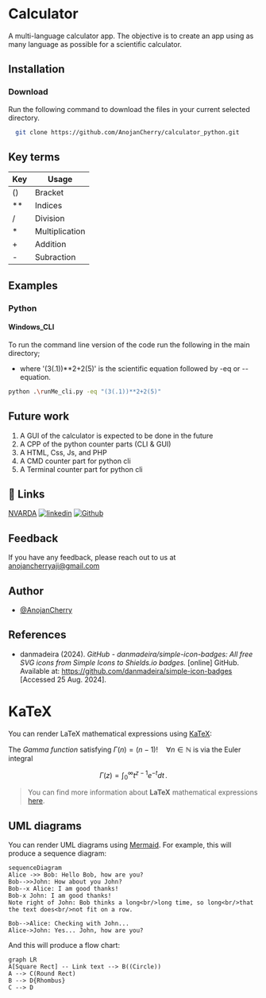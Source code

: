 
# Calculator

A multi-language calculator app. The objective is to create an app using as many language as possible for a scientific calculator.


## Installation

### Download

Run the following command to download the files in your current selected directory.

```bash
  git clone https://github.com/AnojanCherry/calculator_python.git
```

## Key terms
|Key|Usage|
|--|--|
|()|Bracket|
|**|Indices|
|/|Division|
|*|Multiplication|
|+|Addition|
|-|Subraction|

## Examples

### Python
#### Windows_CLI
To run the command line version of the code run the following in the main directory;
- where '(3(.1))**2+2(5)' is the scientific equation followed by -eq or --equation.
```bash
python .\runMe_cli.py -eq "(3(.1))**2+2(5)"
```


## Future work

1. A GUI of the calculator is expected to be done in the future
2. A CPP of the python counter parts (CLI & GUI)
3. A HTML, Css, Js, and PHP
4. A CMD counter part for python cli
5. A Terminal counter part for python cli


## 🔗 Links
[NVARDA](http://nvarda.com/)
[![linkedin](https://img.shields.io/badge/linkedin-%230A66C2.svg?&style=for-the-badge&logo=linkedin&logoColor=white)](https://www.linkedin.com/in/ranojan/)
[![Github](https://img.shields.io/badge/github-%23181717.svg?&style=for-the-badge&logo=github&logoColor=white)](https://github.com/AnojanCherry)


## Feedback

If you have any feedback, please reach out to us at anojancherryaji@gmail.com


## Author

- [@AnojanCherry](https://github.com/AnojanCherry)

## References
- danmadeira (2024).  _GitHub - danmadeira/simple-icon-badges: All free SVG icons from Simple Icons to Shields.io badges._  [online] GitHub. Available at: https://github.com/danmadeira/simple-icon-badges [Accessed 25 Aug. 2024].


# KaTeX

You can render LaTeX mathematical expressions using [KaTeX](https://khan.github.io/KaTeX/):

The *Gamma function* satisfying $\Gamma(n) = (n-1)!\quad\forall n\in\mathbb N$ is via the Euler integral

$$
\Gamma(z) = \int_0^\infty t^{z-1}e^{-t}dt\,.
$$

> You can find more information about **LaTeX** mathematical expressions [here](http://meta.math.stackexchange.com/questions/5020/mathjax-basic-tutorial-and-quick-reference).


## UML diagrams

You can render UML diagrams using [Mermaid](https://mermaidjs.github.io/). For example, this will produce a sequence diagram:

```mermaid
sequenceDiagram
Alice ->> Bob: Hello Bob, how are you?
Bob-->>John: How about you John?
Bob--x Alice: I am good thanks!
Bob-x John: I am good thanks!
Note right of John: Bob thinks a long<br/>long time, so long<br/>that the text does<br/>not fit on a row.

Bob-->Alice: Checking with John...
Alice->John: Yes... John, how are you?
```

And this will produce a flow chart:

```mermaid
graph LR
A[Square Rect] -- Link text --> B((Circle))
A --> C(Round Rect)
B --> D{Rhombus}
C --> D
```